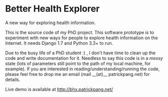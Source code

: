 # Better Health Explorer
A new way for exploring health information.

This is the source code of my PhD project. This software prototype is to experiment with new ways for people to explore health information on the Internet. It needs Django 1.7 and Python 3.3+ to run.

Due to the busy life of a PhD student :) , I don't have time to clean up the code and write documentation for it. Needless to say this code is in a *messy* state (lots of parameters still point to the path of my local machine, for example). If you are interested in reading/understanding/running the code, please feel free to drop me an email (mail \_\_(at)\_\_ patrickpang.net) for details.

Live demo is available at http://bhx.patrickpang.net/
